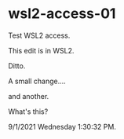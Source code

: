 # wsl2-access-01
Test WSL2 access.

This edit is in WSL2.

Ditto.

A small change....

and another.

What's this?

9/1/2021 Wednesday 1:30:32 PM.
